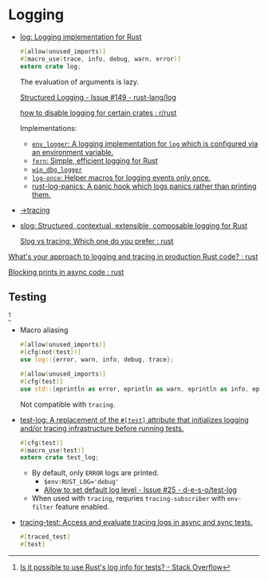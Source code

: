 # Logging
- [log: Logging implementation for Rust](https://github.com/rust-lang/log)

  ```rust
  #[allow(unused_imports)]
  #[macro_use(trace, info, debug, warn, error)]
  extern crate log;
  ```

  The evaluation of arguments is lazy.

  [Structured Logging - Issue #149 - rust-lang/log](https://github.com/rust-lang/log/issues/149)

  [how to disable logging for certain crates : r/rust](https://www.reddit.com/r/rust/comments/85qp50/how_to_disable_logging_for_certain_crates/)

  Implementations:
  - [`env_logger`: A logging implementation for `log` which is configured via an environment variable.](https://github.com/rust-cli/env_logger)
  - [`fern`: Simple, efficient logging for Rust](https://github.com/daboross/fern)
  - [`win_dbg_logger`](https://docs.rs/win_dbg_logger/*/win_dbg_logger/)
  - [`log-once`: Helper macros for logging events only once.](https://github.com/Luthaf/log-once)
  - [rust-log-panics: A panic hook which logs panics rather than printing them.](https://github.com/sfackler/rust-log-panics)

- [→tracing](tracing/README.md)

- [slog: Structured, contextual, extensible, composable logging for Rust](https://github.com/slog-rs/slog)

  [Slog vs tracing: Which one do you prefer : rust](https://www.reddit.com/r/rust/comments/kdo29n/slog_vs_tracing_which_one_do_you_prefer/)

[What's your approach to logging and tracing in production Rust code? : rust](https://www.reddit.com/r/rust/comments/182vkod/whats_your_approach_to_logging_and_tracing_in/)

[Blocking prints in async code : rust](https://www.reddit.com/r/rust/comments/qhoevk/blocking_prints_in_async_code/)

## Testing
[^log-test]

- Macro aliasing
  ```rust
  #[allow(unused_imports)]
  #[cfg(not(test))] 
  use log::{error, warn, info, debug, trace};

  #[allow(unused_imports)]
  #[cfg(test)]
  use std::{eprintln as error, eprintln as warn, eprintln as info, eprintln as debug, eprintln as trace};
  ```
  Not compatible with `tracing`.

- [test-log: A replacement of the `#[test]` attribute that initializes logging and/or tracing infrastructure before running tests.](https://github.com/d-e-s-o/test-log)

  ```rust
  #[cfg(test)]
  #[macro_use(test)]
  extern crate test_log;
  ```
  - By default, only `ERROR` logs are printed.
    - `$env:RUST_LOG='debug'`
    - [Allow to set default log level - Issue #25 - d-e-s-o/test-log](https://github.com/d-e-s-o/test-log/issues/25)
  - When used with `tracing`, requries `tracing-subscriber` with `env-filter` feature enabled.

- [tracing-test: Access and evaluate tracing logs in async and sync tests.](https://github.com/dbrgn/tracing-test)

  ```rust
  #[traced_test]
  #[test]
  ```

[^log-test]: [Is it possible to use Rust's log info for tests? - Stack Overflow](https://stackoverflow.com/questions/67087597/is-it-possible-to-use-rusts-log-info-for-tests)